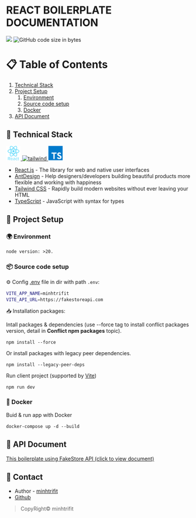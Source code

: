 # REACT BOILERPLATE DOCUMENTATION

<img src="https://img.shields.io/github/stars/minhtrifit/react-boilerplate"/> ![GitHub code size in bytes](https://img.shields.io/github/languages/code-size/minhtrifit/react-boilerplate)

<!-- ![Thumbnail](./showcase/thumbnail.png) -->

# 📋 Table of Contents

1. [Technical Stack](#technical-stack)
2. [Project Setup](#project-setup)
   1. [Environment](#environment)
   2. [Source code setup](#source-code-setup)
   3. [Docker](#docker)
3. [API Document](#api-document)

## 📁 Technical Stack <a name="technical-stack"></a>

<p align="left"> <a href="https://reactjs.org/" target="_blank" rel="noreferrer"> <img src="https://raw.githubusercontent.com/devicons/devicon/master/icons/react/react-original-wordmark.svg" alt="react" width="40" height="40"/> </a> <a href="https://tailwindcss.com/" target="_blank" rel="noreferrer"> <img src="https://www.vectorlogo.zone/logos/tailwindcss/tailwindcss-icon.svg" alt="tailwind" width="40" height="40"/> </a> <a href="https://www.typescriptlang.org/" target="_blank" rel="noreferrer"> <img src="https://raw.githubusercontent.com/devicons/devicon/master/icons/typescript/typescript-original.svg" alt="typescript" width="40" height="40"/> </a> </p>

- [React.js](https://react.dev) - The library for web and native user interfaces
- [AntDesign](https://ant.design) - Help designers/developers building beautiful products more flexible and working with happiness
- [Tailwind CSS](https://tailwindcss.com) - Rapidly build modern websites without ever leaving your HTML
- [TypeScript](https://www.typescriptlang.org) - JavaScript with syntax for types

## 💽 Project Setup <a name="project-setup"></a>

### 🌍 Environment <a name="environment"></a>

```console
node version: >20.
```

### 📦 Source code setup <a name="source-code-setup"></a>

⚙️ Config [.env]() file in dir with path `.env`:

```bash
VITE_APP_NAME=minhtrifit
VITE_API_URL=https://fakestoreapi.com
```

📥 Installation packages:

Intall packages & dependencies (use --force tag to install conflict packages version, detail in **Conflict npm packages** topic).

```console
npm install --force
```

Or install packages with legacy peer dependencies.

```console
npm install --legacy-peer-deps
```

Run client project (supported by [Vite](https://vite.dev))

```console
npm run dev
```

### 🐳 Docker <a name="docker"></a>

Buid & run app with Docker

```console
docker-compose up -d --build
```

## 📄 API Document <a name="api-document"></a>

[This boilerplate using FakeStore API (click to view document)](https://fakestoreapi.com/docs)

## 💌 Contact

- Author - [minhtrifit](https://minhtrifit-dev.vercel.app)
- [Github](https://github.com/minhtrifit)

> CopyRight© minhtrifit
